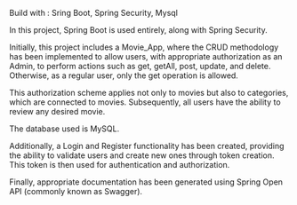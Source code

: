 Build with :
Sring Boot,
Spring Security, 
Mysql


In this project, Spring Boot is used entirely, along with Spring Security.

Initially, this project includes a Movie_App, where the CRUD methodology has been implemented to allow users, with appropriate authorization as an Admin, to perform actions such as get, getAll, post, update, and delete. Otherwise, as a regular user, only the get operation is allowed.

This authorization scheme applies not only to movies but also to categories, which are connected to movies. Subsequently, all users have the ability to review any desired movie.

The database used is MySQL.

Additionally, a Login and Register functionality has been created, providing the ability to validate users and create new ones through token creation. This token is then used for authentication and authorization.

Finally, appropriate documentation has been generated using Spring Open API (commonly known as Swagger).
